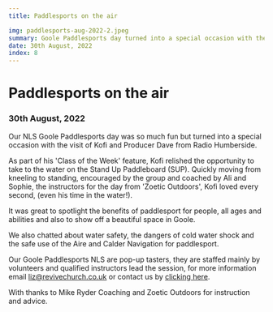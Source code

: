 ```yaml
---
title: Paddlesports on the air

img: paddlesports-aug-2022-2.jpeg
summary: Goole Paddlesports day turned into a special occasion with the visit of Kofi Smiles and Producer Dave from Radio Humberside.
date: 30th August, 2022
index: 8
---
```


# Paddlesports on the air

### 30th August, 2022

Our NLS Goole Paddlesports day was so much fun but turned into a special occasion with the visit of Kofi and Producer Dave from Radio Humberside.

As part of his 'Class of the Week' feature, Kofi relished the opportunity to take to the water on the Stand Up Paddleboard (SUP). Quickly moving from kneeling to standing, encouraged by the group and coached by Ali and Sophie, the instructors for the day from 'Zoetic Outdoors', Kofi loved every second, (even his time in the water!).

It was great to spotlight the benefits of paddlesport for people, all ages and abilities and also to show off a beautiful space in Goole.

We also chatted about water safety, the dangers of cold water shock and the safe use of the Aire and Calder Navigation for paddlesport.

Our Goole Paddlesports NLS are pop-up tasters, they are staffed mainly by volunteers and qualified instructors lead the session, for more information email <liz@revivechurch.co.uk> or contact us by [clicking here](/contact).

With thanks to Mike Ryder Coaching and Zoetic Outdoors for instruction and advice.
